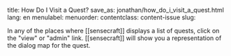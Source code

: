 title: How Do I Visit a Quest?
save_as: jonathan/how_do_i_visit_a_quest.html
lang: en
menulabel:
menuorder:
contentclass: content-issue
slug:

In any of the places where [[sensecraft]] displays a list of quests, click on the "view" or "admin" link. [[sensecraft]] will show you a representation of the dialog map for the quest.